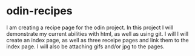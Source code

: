 # odin-recipes
I am creating a recipe page for the odin project. In this project I will
demonstrate my current abilities with html, as well as using git.  I will
I will create an index page, as well as three receipe pages and link them to the index page. I will also be attaching gifs and/or jpg to the pages.